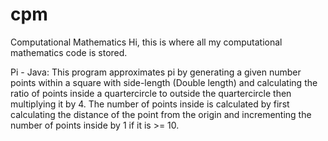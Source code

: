 # cpm
Computational Mathematics
Hi, this is where all my computational mathematics code is stored.

Pi - Java:
This program approximates pi by generating a given number points within a square with side-length (Double length) and calculating the ratio of points inside a quartercircle to outside the quartercircle then multiplying it by 4. The number of points inside is calculated by first calculating the distance of the point from the origin and incrementing the number of points inside by 1 if it is >= 10. 
